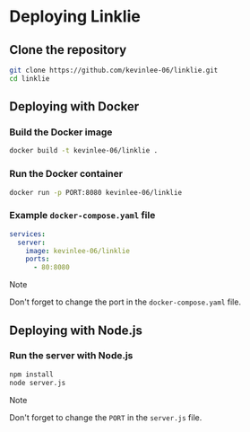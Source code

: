 # Deploying Linklie

## Clone the repository

```sh
git clone https://github.com/kevinlee-06/linklie.git
cd linklie
```

## Deploying with Docker

### Build the Docker image

```sh
docker build -t kevinlee-06/linklie .
```

### Run the Docker container

```sh
docker run -p PORT:8080 kevinlee-06/linklie
```

### Example `docker-compose.yaml` file

```yaml
services:
  server:
    image: kevinlee-06/linklie
    ports:
      - 80:8080
```

> [!NOTE]  
> Don't forget to change the port in the `docker-compose.yaml` file.

## Deploying with Node.js

### Run the server with Node.js

```sh
npm install
node server.js
```

> [!NOTE]  
> Don't forget to change the `PORT` in the `server.js` file.
